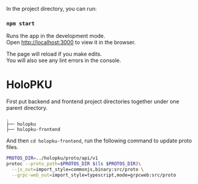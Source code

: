 In the project directory, you can run:

### `npm start`

Runs the app in the development mode.\
Open [http://localhost:3000](http://localhost:3000) to view it in the browser.

The page will reload if you make edits.\
You will also see any lint errors in the console.

# HoloPKU
First put backend and frontend project directories together under one parent directory.
```
.
├── holopku
├── holopku-frontend
```
And then `cd holopku-frontend`, run the following command to update proto files.

```bash
PROTOS_DIR=../holopku/proto/api/v1
protoc --proto_path=$PROTOS_DIR $(ls $PROTOS_DIR)\
  --js_out=import_style=commonjs,binary:src/proto \
  --grpc-web_out=import_style=typescript,mode=grpcweb:src/proto
```
